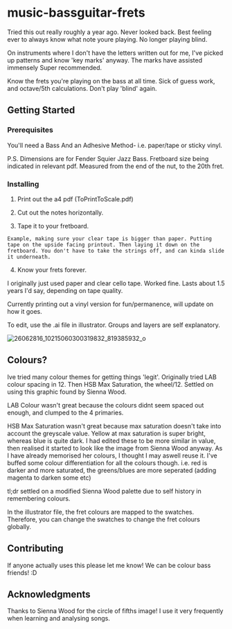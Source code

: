 # music-bassguitar-frets
Tried this out really roughly a year ago. Never looked back. Best feeling ever to always know what note youre playing. No longer playing blind.

On instruments where I don't have the letters written out for me, I've picked up patterns and know 'key marks' anyway. The marks have assisted immensely Super recommended.

Know the frets you're playing on the bass at all time. Sick of guess work, and octave/5th calculations. Don't play 'blind' again.

## Getting Started



### Prerequisites

You'll need a Bass
And an Adhesive Method- i.e. paper/tape or sticky vinyl.

P.S. Dimensions are for Fender Squier Jazz Bass. Fretboard size being indicated in relevant pdf. Measured from the end of the nut, to the 20th fret.

### Installing

1. Print out the a4 pdf (ToPrintToScale.pdf)

2. Cut out the notes horizontally.

3. Tape it to your fretboard. 

```
Example, making sure your clear tape is bigger than paper. Putting tape on the upside facing printout. Then laying it down on the fretboard. You don't have to take the strings off, and can kinda slide it underneath.
```

4. Know your frets forever.

I originally just used paper and clear cello tape. Worked fine. Lasts about 1.5 years I'd say, depending on tape quality.

Currently printing out a vinyl version for fun/permanence, will update on how it goes.

To edit, use the .ai file in illustrator. Groups and layers are self explanatory.


![26062816_10215060300319832_819385932_o](https://user-images.githubusercontent.com/16506248/34331459-0253bef2-e962-11e7-9452-c71e7c59c006.jpg)


## Colours?
Ive tried many colour themes for getting things 'legit'. Originally tried LAB colour spacing in 12. Then HSB Max Saturation, the wheel/12. Settled on using this graphic found by Sienna Wood.

LAB Colour wasn't great because the colours didnt seem spaced out enough, and clumped to the 4 primaries.

HSB Max Saturation wasn't great because max saturation doesn't take into account the greyscale value. Yellow at max saturation is super bright, whereas blue is quite dark.
I had edited these to be more similar in value, then realised it started to look like the image from Sienna Wood anyway.
As I have already memorised her colours, I thought I may aswell reuse it. I've buffed some colour differentiation for all the colours though. i.e. red is darker and more saturated, the greens/blues are more seperated (adding magenta to darken some etc)

tl;dr settled on a modified Sienna Wood palette due to self history in remembering colours.

In the illustrator file, the fret colours are mapped to the swatches. Therefore, you can change the swatches to change the fret colours globally.


## Contributing
If anyone actually uses this please let me know! We can be colour bass friends! :D


## Acknowledgments
Thanks to Sienna Wood for the circle of fifths image! I use it very frequently when learning and analysing songs.
